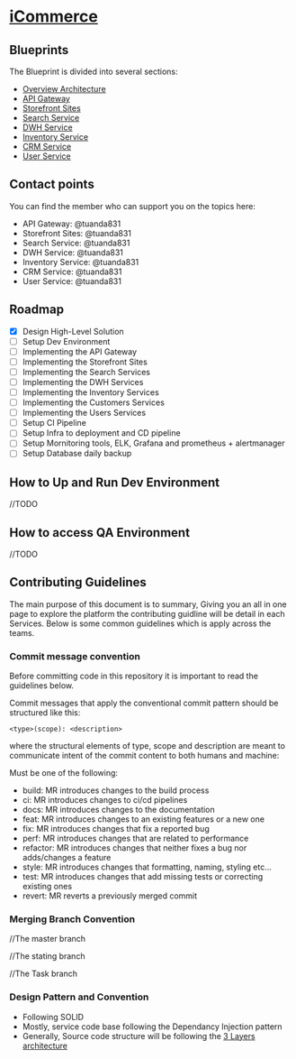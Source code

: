 # [iCommerce](https://i-commerce.com/)


## Blueprints
The Blueprint is divided into several sections:

* [Overview Architecture](/docs/README.md)
* [API Gateway](/api-gateway/README.md)
* [Storefront Sites](/storefront-service/README.md)
* [Search Service](/search-service/README.md)
* [DWH Service](/dwh-service/README.md)
* [Inventory Service](/inventory-service/README.md)
* [CRM Service](/crm-service/README.md)
* [User Service](/user-service/README.md)


## Contact points
You can find the member who can support you on the topics here:
* API Gateway: @tuanda831
* Storefront Sites: @tuanda831
* Search Service: @tuanda831
* DWH Service: @tuanda831
* Inventory Service: @tuanda831
* CRM Service: @tuanda831
* User Service: @tuanda831

## Roadmap

- [x]  Design High-Level Solution
- [ ]  Setup Dev Environment
- [ ]  Implementing the API Gateway
- [ ]  Implementing the Storefront Sites
- [ ]  Implementing the Search Services
- [ ]  Implementing the DWH Services
- [ ]  Implementing the Inventory Services
- [ ]  Implementing the Customers Services
- [ ]  Implementing the Users Services
- [ ]  Setup CI Pipeline
- [ ]  Setup Infra to deployment and CD pipeline
- [ ]  Setup Mornitoring tools, ELK, Grafana and prometheus + alertmanager
- [ ]  Setup Database daily backup

## How to Up and Run Dev Environment

//TODO

## How to access QA Environment

//TODO

## Contributing Guidelines

The main purpose of this document is to summary, Giving you an all in one page to explore the platform the contributing guidline will be detail in each Services. Below is some common guidelines which is apply across the teams.

### Commit message convention

Before committing code in this repository it is important to read the guidelines below.

Commit messages that apply the conventional commit pattern should be structured like this:

```
<type>(scope): <description>
```

where the structural elements of type, scope and description are meant to communicate intent of the commit content to
both humans and machine:

Must be one of the following:

* build: MR introduces changes to the build process
* ci: MR introduces changes to ci/cd pipelines
* docs: MR introduces changes to the documentation
* feat: MR introduces changes to an existing features or a new one
* fix: MR introduces changes that fix a reported bug
* perf: MR introduces changes that are related to performance
* refactor: MR introduces changes that neither fixes a bug nor adds/changes a feature
* style: MR introduces changes that formatting, naming, styling etc...
* test: MR introduces changes that add missing tests or correcting existing ones
* revert: MR reverts a previously merged commit

### Merging Branch Convention

//The master branch

//The stating branch

//The Task branch

### Design Pattern and Convention
* Following SOLID
* Mostly, service code base following the Dependancy Injection pattern
* Generally, Source code structure will be following the [3 Layers architecture](https://medium.com/@deanrubin/the-three-layered-architecture-fe30cb0e4a6)
